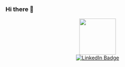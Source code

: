 ### Hi there 👋

<div id="header" align="center">
    <img src="https://media.giphy.com/media/dMLmQfCO7lCA2gX3tw/giphy.gif" width="100" />
    <div id="badges">
        <a href="https://www.linkedin.com/in/danielgaylord/" >
            <img src="https://img.shields.io/badge/LinkedIn-blue?logo=linkedin&logoColor=white" alt="LinkedIn Badge" />
        </a>
    </div>
</div>

<!--
**danielgaylord/danielgaylord** is a ✨ _special_ ✨ repository because its `README.md` (this file) appears on your GitHub profile.

Here are some ideas to get you started:

- 🔭 I’m currently working on ...
- 🌱 I’m currently learning ...
- 👯 I’m looking to collaborate on ...
- 🤔 I’m looking for help with ...
- 💬 Ask me about ...
- 📫 How to reach me: ...
- 😄 Pronouns: ...
- ⚡ Fun fact: ...
-->
